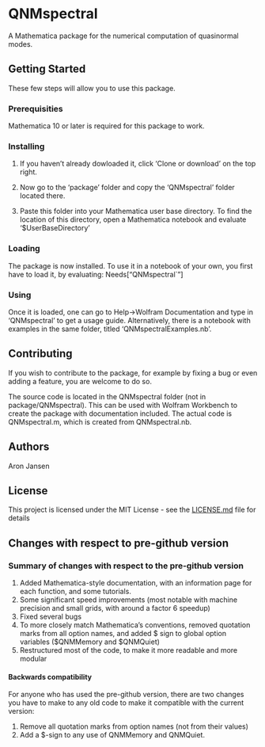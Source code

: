 # QNMspectral

A Mathematica package for the numerical computation of quasinormal modes.

## Getting Started

These few steps will allow you to use this package.

### Prerequisities

Mathematica 10 or later is required for this package to work.

### Installing

1. If you haven’t already dowloaded it, click ‘Clone or download’ on the top right.

2. Now go to the ‘package’ folder and copy the ‘QNMspectral’ folder located there.

3. Paste this folder into your Mathematica user base directory. 
   To find the location of this directory, open a Mathematica notebook and evaluate ‘$UserBaseDirectory’

### Loading

The package is now installed. To use it in a notebook of your own, you first have to load it, by evaluating:
Needs[“QNMspectral`”]

### Using

Once it is loaded, one can go to Help->Wolfram Documentation and type in ‘QNMspectral’ to get a usage guide.
Alternatively, there is a notebook with examples in the same folder, titled ‘QNMspectralExamples.nb’.

## Contributing

If you wish to contribute to the package, for example by fixing a bug or even adding a feature, you are welcome to do so.

The source code is located in the QNMspectral folder (not in package/QNMspectral). 
This can be used with Wolfram Workbench to create the package with documentation included.
The actual code is QNMspectral.m, which is created from QNMspectral.nb.

## Authors

Aron Jansen

## License

This project is licensed under the MIT License - see the [LICENSE.md](LICENSE.md) file for details

## Changes with respect to pre-github version

### Summary of changes with respect to the pre-github version

1. Added Mathematica-style documentation, with an information page for each function, and some tutorials.
2. Some significant speed improvements (most notable with machine precision and small grids, with around a factor 6 speedup)
3. Fixed several bugs
4. To more closely match Mathematica’s conventions, removed quotation marks from all option names, and added $ sign to global option variables ($QNMMemory and $QNMQuiet)
5. Restructured most of the code, to make it more readable and more modular

#### Backwards compatibility

For anyone who has used the pre-github version, there are two changes you have to make to any old code to make it compatible with the current version:

1. Remove all quotation marks from option names (not from their values)
2. Add a $-sign to any use of QNMMemory and QNMQuiet.
